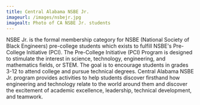 ```yaml
---
title: Central Alabama NSBE Jr.
imageurl: /images/nsbejr.jpg
imagealt: Photo of CA NSBE Jr. students
---
```


NSBE Jr. is the formal membership category for NSBE (National Society of Black Engineers) pre-college students which exists to fulfill NSBE's Pre-College Initiative (PCI). The Pre-College Initiative (PCI) Program is designed to stimulate the interest in science, technology, engineering, and mathematics fields, or STEM. The goal is to encourage students in grades 3-12 to attend college and pursue technical degrees. Central Alabama NSBE Jr. program provides activities to help students discover firsthand how engineering and technology relate to the world around them and discover the excitement of academic excellence, leadership, technical development, and teamwork.
